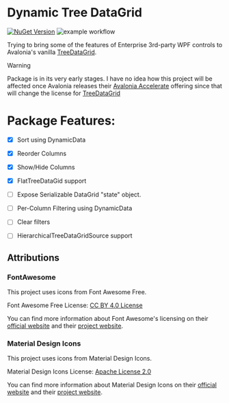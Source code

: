 # Dynamic Tree DataGrid

[![NuGet Version](https://img.shields.io/nuget/v/DynamicTreeDataGrid)](https://www.nuget.org/packages/DynamicTreeDataGrid/latest)
![example workflow](https://github.com/giard-alexandre/DynamicTreeDataGrid/actions/workflows/call-build.yml/badge.svg)

Trying to bring some of the features of Enterprise 3rd-party WPF controls to Avalonia's vanilla
[TreeDataGrid](https://github.com/AvaloniaUI/Avalonia.Controls.TreeDataGrid).



> [!WARNING]
> Package is in its very early stages. I have no idea how this project will be affected once Avalonia releases
> their [Avalonia Accelerate](https://github.com/AvaloniaUI/Avalonia/discussions/17149) offering since that will
> change the license for [TreeDataGrid](https://github.com/AvaloniaUI/Avalonia.Controls.TreeDataGrid)

# Package Features:

- [x] Sort using DynamicData
- [x] Reorder Columns
- [x] Show/Hide Columns
- [x] FlatTreeDataGid support
- [ ] Expose Serializable DataGrid "state" object.
- [ ] Per-Column Filtering using DynamicData
- [ ] Clear filters
- [ ] HierarchicalTreeDataGridSource support




## Attributions

### FontAwesome

This project uses icons from Font Awesome Free.

Font Awesome Free License: [CC BY 4.0 License](https://creativecommons.org/licenses/by/4.0/)

You can find more information about Font Awesome's licensing on their [official website](https://fontawesome.com/license/free)
and their [project website](https://github.com/FortAwesome/Font-Awesome/blob/6.x/LICENSE.txt).

### Material Design Icons

This project uses icons from Material Design Icons.

Material Design Icons License: [Apache License 2.0](https://github.com/google/material-design-icons/blob/master/LICENSE)

You can find more information about Material Design Icons on their [official website](https://developers.google.com/fonts/docs/material_icons)
and their [project website](https://github.com/google/material-design-icons).
